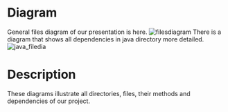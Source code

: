# Diagram
General files diagram of our presentation is here. 
![filesdiagram](https://user-images.githubusercontent.com/75728340/208515565-88e75b55-1fff-4278-8a33-f92f566cb044.jpg)
There is a diagram that shows all dependencies in java directory more detailed.
![java_filedia](https://user-images.githubusercontent.com/75728340/208516181-09d50b7a-8585-406e-93ef-de62a2851ca9.jpg)
# Description
These diagrams illustrate all directories, files, their methods and dependencies of our project.
